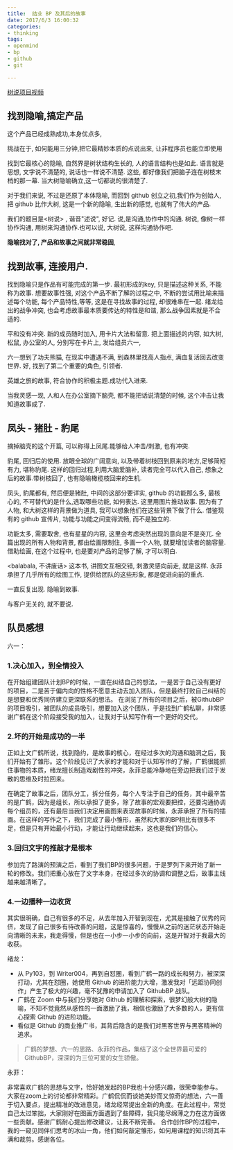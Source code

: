 ```yaml
---
title:  结业 BP 及其后的故事
date: 2017/6/3 16:00:32
categories: 
- thinking
tags: 
- openmind
- bp
- github
- git

---
```


[树说项目视频][1]

## 找到隐喻,搞定产品
 
这个产品已经成熟成功,本身优点多, 

挑战在于, 如何能用三分钟,把它最精妙本质的点说出来, 让非程序员也能立即使用

找到它最核心的隐喻, 
自然界是树状结构生长的, 人的语言结构也是如此.
语言就是思想, 文字说不清楚的, 说话也一样说不清楚.
这些, 都好像我们把脑子连在树枝末梢的那一幕. 
当大树隐喻确立,这一切都说的很清楚了.


对于我们来说, 不过是还原了本体隐喻, 
而回到 github 创立之初,我们作为创始人, 
把 github 比作大树, 这是一个新的隐喻, 生出新的感觉, 也就有了伟大的产品. 


我们的题目是\<树说\> , 谐音"述说", 好记. 说,是沟通,协作中的沟通. 树说, 像树一样协作沟通, 用树来沟通协作.也可以说, 大树说, 这样沟通协作吧. 

**隐喻找对了, 产品和故事之间就非常稳固**, 

## 找到故事, 连接用户. 
找到隐喻只是作品有可能完成的第一步. 最初形成的key, 只是描述这种关系, 不能称为故事. 
想要故事性强, 对这个产品不断了解的过程之中, 不断的尝试用比喻来描述每个功能, 每个产品特性,等等, 这是在寻找故事的过程, 却很难串在一起. 绪龙给出的战争冲突, 也会考虑故事最本质要传达的特性是和谐, 那么战争因素就是不合适的. 

平和没有冲突. 新的成员随时加入, 用卡片大法和留意. 把上面描述的内容, 如大树,松鼠, 办公室的人, 分别写在卡片上, 发给组员六一, 

六一想到了功夫熊猫, 在现实中遭遇不满, 到森林里找高人指点, 满血复活回去改变世界. 好, 找到了第二个重要的角色, 引领者. 

英雄之旅的故事, 符合协作的积极主题.成功代入进来. 

当我灵感一现, 人和人在办公室摘下脑壳, 都不能把话说清楚的时候, 这个冲击让我知道故事成了. 



## 凤头 - 猪肚 - 豹尾
摘掉脑壳的这个开篇, 可以称得上凤尾.能够给人冲击/刺激, 也有冲突.

豹尾, 回归后的使用. 放眼全球的广阔意向, 以及带着树枝回到原来的地方,足够简短有力, 堪称豹尾.
这样的回归过程,利用大脑爱脑补, 读者完全可以代入自己, 想象之后的故事.带树枝回了, 也有隐喻橄榄枝回来的生机. 

凤头, 豹尾都有, 然后便是猪肚, 中间的这部分要详实, github 的功能那么多, 最核心的, 不可替代的是什么,选取哪些功能, 如何表达. 这里用图片推动故事. 因为有了人物, 和大树这样的背景做为道具, 我可以想象他们在这些背景下做了什么. 借鉴现有的 github 宣传片, 功能与功能之间变得流畅, 而不是独立的. 

功能太多, 需要取舍, 也有星星的内容, 这里会考虑突然出现的意向是不是突兀. 全篇出现的所有人物和背景, 都由绘画限制住, 多画一个人物, 就要增加读者的脑容量. 借助绘画, 在这个过程中, 也是要对产品的足够了解, 才可以明白. 

\<balabala, 不讲废话\> 这本书, 讲图文互相交错, 刺激灵感向前走, 就是这样. 永菲承担了几乎所有的绘图工作, 提供给团队的这些形象, 都是促进向前的重点. 


一直反复出现.
隐喻到故事.

与客户无关的, 就不要说.

## 队员感想

六一：
### 1.决心加入，到全情投入

在开始组建团队计划BP的时候，一直在纠结自己的想法，一是苦于自己没有更好的项目，二是苦于偏内向的性格不愿意主动去加入团队，但是最终打败自己纠结的是想要和优秀同侪建立更深联系的想法。
在浏览了所有的项目之后，被GithubBP的项目吸引，被团队的成员吸引，想要加入这个团队，于是找到广鹤私聊，非常感谢广鹤在这个阶段接受我的加入，让我对于认知写作有一个更好的交代。

### 2.坏的开始是成功的一半

正如上文广鹤所说，找到隐约，是故事的核心，在经过多次的沟通和脑洞之后，我们开始有了雏形。这个阶段见识了大家的才能和对于认知写作的了解，广鹤很能抓住事物的本质，绪龙擅长制造戏剧性的冲突，永菲总能冷静地在旁边把我们过于发散的思维及时拉回来。

在确定了故事之后，团队分工，拆分任务，每个人专注于自己的任务，其中最辛苦的是广鹤，因为是组长，所以承担了更多，除了故事的宏观要把控，还要沟通协调每个组员的，还有最后当我们决定用画图来表现故事的时候，永菲承担了所有的插画。在这样的写作之下，我们完成了最小雏形，虽然和大家的BP相比有很多不足，但是只有开始最小行动，才能让行动继续起来，这也是我们的信心。

### 3.回归文字的推敲才是根本

参加完了路演的预演之后，看到了我们BP的很多问题，于是罗列下来开始了新一轮的修改。我们把重心放在了文字本身，在经过多次的协调和调整之后，故事主线越来越清晰了。

### 4.一边播种一边收货

其实很明确，自己有很多的不足，从去年加入开智到现在，尤其是接触了优秀的同侪，发现了自己很多有待改善的问题，这是惊喜的，慢慢从之前的迷茫状态开始走向清晰的未来，我走得慢，但是也在一小步一小步的向前，这是开智对于我最大的收获。

绪龙：

- 从 Py103，到 Writer004，再到自怼圈，看到广鹤一路的成长和努力，被深深打动，尤其在怼圈，她使用 Github 的进阶能力大增，激发我对「远距协同创作」产生了极大的兴趣，毫不犹豫的申请加入了 GithubBP 战队。
- 广鹤在 Zoom 中与我们分享她对 Github 的理解和探索，很梦幻般大树的隐喻，不知不觉竟然从感性的一面激励了我，相信也激励了大多数的人，更有信心探索 Github 的进阶功能。
- 看似是 Github 的商业推广书，其背后隐含的是我们对黑客世界与黑客精神的追求。

> 广鹤的梦想、六一的思路、永菲的作品，集结了这个全世界最可爱的 GithubBP，深深的为三位可爱的女生骄傲。

永菲：

非常喜欢广鹤的思想与文字，恰好她发起的BP我也十分感兴趣，很荣幸能参与。
大家在zoom上的讨论都非常精彩。广鹤侃侃而谈她美妙而又惊奇的想法，六一善于切入要点，提出精准的改进意见，绪龙经常提出全新的角度。在此过程中，常觉自己太过笨拙，大家刚好在图画方面遇到了些障碍，我只能尽绵薄之力在这方面做一些贡献。感谢广鹤耐心提出修改建议，让我不断完善。
合作创作BP的过程中，我的一窥见同伴们思考的冰山一角，他们如何敲定雏形，如何用课程的知识将其丰满和裁剪。感谢各位。

[1]:	https://v.qq.com/x/page/m05035g7hf3.html